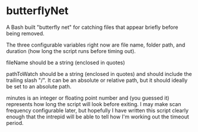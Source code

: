 # butterflyNet
A Bash built "butterfly net" for catching files that appear briefly before being removed.


The three configurable variables right now are file name, folder path, and duration (how long the script runs before timing out).

fileName should be a string (enclosed in quotes)

pathToWatch should be a string (enclosed in quotes) and should include the trailing slash "/". It can be an absolute or relative path, but it should ideally be set to an absolute path.

minutes is an integer or floating point number and (you guessed it) represents how long the script will look before exiting. I may make scan frequency configurable later, but hopefully I have written this script clearly enough that the intrepid will be able to tell how I'm working out the timeout period.
